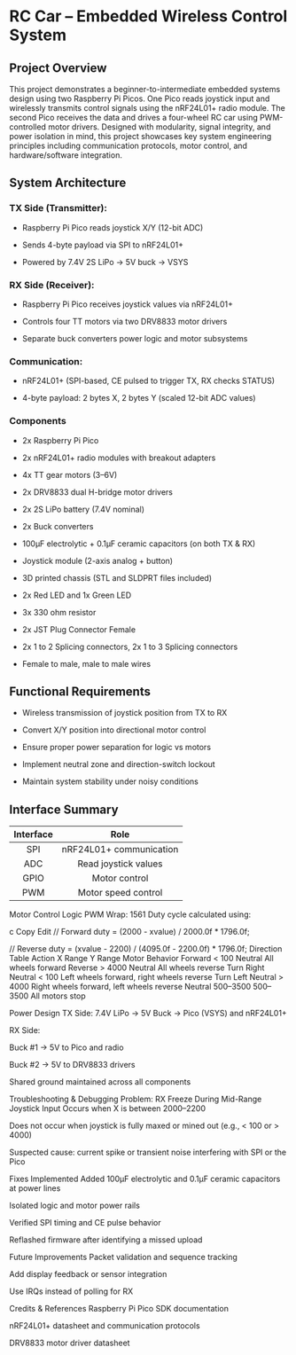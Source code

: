 # RC Car – Embedded Wireless Control System
## Project Overview
This project demonstrates a beginner-to-intermediate embedded systems design using two Raspberry Pi Picos. One Pico reads joystick input and wirelessly transmits control signals using the nRF24L01+ radio module. The second Pico receives the data and drives a four-wheel RC car using PWM-controlled motor drivers. Designed with modularity, signal integrity, and power isolation in mind, this project showcases key system engineering principles including communication protocols, motor control, and hardware/software integration.

## System Architecture
### TX Side (Transmitter):

- Raspberry Pi Pico reads joystick X/Y (12-bit ADC)

- Sends 4-byte payload via SPI to nRF24L01+

- Powered by 7.4V 2S LiPo → 5V buck → VSYS

### RX Side (Receiver):

- Raspberry Pi Pico receives joystick values via nRF24L01+

- Controls four TT motors via two DRV8833 motor drivers

- Separate buck converters power logic and motor subsystems

### Communication:

- nRF24L01+ (SPI-based, CE pulsed to trigger TX, RX checks STATUS)

- 4-byte payload: 2 bytes X, 2 bytes Y (scaled 12-bit ADC values)

### Components
- 2x Raspberry Pi Pico

- 2x nRF24L01+ radio modules with breakout adapters

- 4x TT gear motors (3–6V)

- 2x DRV8833 dual H-bridge motor drivers

- 2x 2S LiPo battery (7.4V nominal)

- 2x Buck converters

- 100µF electrolytic + 0.1µF ceramic capacitors (on both TX & RX)

- Joystick module (2-axis analog + button)

- 3D printed chassis (STL and SLDPRT files included)

- 2x Red LED and 1x Green LED

- 3x 330 ohm resistor

- 2x JST Plug Connector Female

- 2x 1 to 2 Splicing connectors, 2x 1 to 3 Splicing connectors

- Female to male, male to male wires

## Functional Requirements
- Wireless transmission of joystick position from TX to RX

- Convert X/Y position into directional motor control

- Ensure proper power separation for logic vs motors

- Implement neutral zone and direction-switch lockout

- Maintain system stability under noisy conditions

## Interface Summary
| **Interface** | **Role** |
| :---: | :---: |
| SPI | nRF24L01+ communication |
| ADC | Read joystick values |
| GPIO | Motor control |
| PWM | Motor speed control |


Motor Control Logic
PWM Wrap: 1561
Duty cycle calculated using:

c
Copy
Edit
// Forward
duty = (2000 - xvalue) / 2000.0f * 1796.0f;

// Reverse
duty = (xvalue - 2200) / (4095.0f - 2200.0f) * 1796.0f;
Direction Table
Action	X Range	Y Range	Motor Behavior
Forward	< 100	Neutral	All wheels forward
Reverse	> 4000	Neutral	All wheels reverse
Turn Right	Neutral	< 100	Left wheels forward, right wheels reverse
Turn Left	Neutral	> 4000	Right wheels forward, left wheels reverse
Neutral	500–3500	500–3500	All motors stop

Power Design
TX Side: 7.4V LiPo → 5V Buck → Pico (VSYS) and nRF24L01+

RX Side:

Buck #1 → 5V to Pico and radio

Buck #2 → 5V to DRV8833 drivers

Shared ground maintained across all components

Troubleshooting & Debugging
Problem: RX Freeze During Mid-Range Joystick Input
Occurs when X is between 2000–2200

Does not occur when joystick is fully maxed or mined out (e.g., < 100 or > 4000)

Suspected cause: current spike or transient noise interfering with SPI or the Pico

Fixes Implemented
Added 100µF electrolytic and 0.1µF ceramic capacitors at power lines

Isolated logic and motor power rails

Verified SPI timing and CE pulse behavior

Reflashed firmware after identifying a missed upload

Future Improvements
Packet validation and sequence tracking

Add display feedback or sensor integration

Use IRQs instead of polling for RX

Credits & References
Raspberry Pi Pico SDK documentation

nRF24L01+ datasheet and communication protocols

DRV8833 motor driver datasheet

